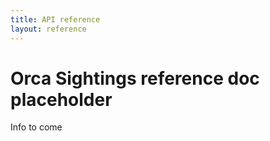 ```yaml
---
title: API reference
layout: reference
---
```


# Orca Sightings reference doc placeholder

Info to come
